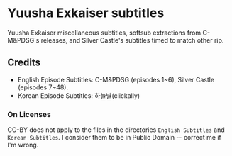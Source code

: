 # Yuusha Exkaiser subtitles
Yuusha Exkaiser miscellaneous subtitles, softsub extractions from C-M&PDSG's releases, and Silver Castle's subtitles timed to match other rip.

## Credits
- English Episode Subtitles: C-M&PDSG (episodes 1\~6), Silver Castle (episodes 7\~48).
- Korean Episode Subtitles: 하늘별(clickally)

### On Licenses
CC-BY does not apply to the files in the directories `English Subtitles` and `Korean Subtitles`. I consider them to be in Public Domain -- correct me if I'm wrong.
